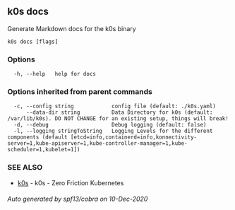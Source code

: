 ## k0s docs

Generate Markdown docs for the k0s binary

```
k0s docs [flags]
```

### Options

```
  -h, --help   help for docs
```

### Options inherited from parent commands

```
  -c, --config string            config file (default: ./k0s.yaml)
      --data-dir string          Data Directory for k0s (default: /var/lib/k0s). DO NOT CHANGE for an existing setup, things will break!
  -d, --debug                    Debug logging (default: false)
  -l, --logging stringToString   Logging Levels for the different components (default [etcd=info,containerd=info,konnectivity-server=1,kube-apiserver=1,kube-controller-manager=1,kube-scheduler=1,kubelet=1])
```

### SEE ALSO

* [k0s](k0s.md)	 - k0s - Zero Friction Kubernetes

###### Auto generated by spf13/cobra on 10-Dec-2020
